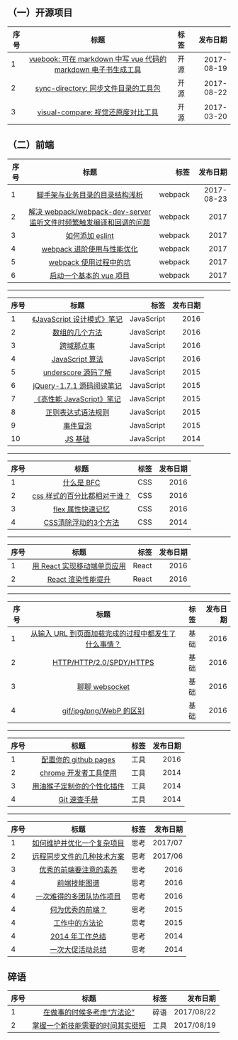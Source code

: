 
## （一）开源项目

|序号 |     标题           | 标签  | 发布日期  |
| -  |:-------------:| -----:| -----:|
| 1  |   [vuebook: 可在 markdown 中写 vue 代码的 markdown 电子书生成工具](https://github.com/hoperyy/vue-markdown-book)    | 开源 | 2017-08-19 |
| 2  |    [sync-directory: 同步文件目录的工具包](https://github.com/hoperyy/sync-directory)   | 开源      | 2017-08-22  |
| 3  |   [visual-compare: 视觉还原度对比工具](https://github.com/hoperyy/visual-compare)    | 开源      |    2017-03-20 |

## （二）前端

|序号 |     标题           | 标签  | 发布日期  |
| -  |:-------------:| -----:| -----:|
| 1  |   [脚手架与业务目录的目录结构浅析](https://github.com/liuyuanyangscript/deep-webpack/issues/8)    | webpack | 2017-08-23 |
| 2  |    [解决 webpack/webpack-dev-server 监听文件时频繁触发编译和回调的问题](https://github.com/hoperyy/deep-webpack/issues/4)   | webpack     | 2017 |
| 3  |   [如何添加 eslint](https://github.com/hoperyy/deep-webpack/issues/7)   | webpack     |    2017 |
| 4  |   [webpack 进阶使用与性能优化](https://github.com/hoperyy/deep-webpack/issues/2)   | webpack     |    2017 |
| 5  |   [webpack 使用过程中的坑](https://github.com/hoperyy/deep-webpack/issues/3)   | webpack     |    2017 |
| 6  |   [启动一个基本的 vue 项目](https://github.com/hoperyy/deep-webpack/issues/1)   | webpack     |    2017 |

---

|序号 |     标题           | 标签  | 发布日期  |
| -  |:-------------:| -----:| -----:|
| 1  |   [《JavaScript 设计模式》笔记](https://github.com/hoperyy/blog/issues/53)    | JavaScript | 2016 |
| 2  |   [数组的几个方法](https://github.com/liuyuanyangscript/blog/issues/23)    | JavaScript | 2016 |
| 3  |   [跨域那点事](https://github.com/liuyuanyangscript/blog/issues/25)    | JavaScript | 2016 |
| 4  |   [JavaScript 算法](https://github.com/liuyuanyangscript/blog/issues/27)    | JavaScript | 2016 |
| 5  |   [underscore 源码了解](https://github.com/liuyuanyangscript/blog/issues/5)    | JavaScript | 2015 |
| 6  |  [jQuery-1.7.1 源码阅读笔记](https://github.com/liuyuanyangscript/blog/issues/9)    | JavaScript | 2015 |
| 7  |   [《高性能 JavaScript》笔记](https://github.com/liuyuanyangscript/blog/issues/54)   | JavaScript | 2015 |
| 8  |   [正则表达式语法规则](https://github.com/liuyuanyangscript/blog/issues/7)   | JavaScript | 2015 |
| 9  |   [事件冒泡](https://github.com/liuyuanyangscript/blog/issues/40)    | JavaScript | 2015 |
| 10 |   [JS 基础](https://github.com/liuyuanyangscript/blog/issues/28)   | JavaScript | 2014 |

---

|序号 |     标题           | 标签  | 发布日期  |
| -  |:-------------:| -----:| -----:|
| 1  |   [什么是 BFC](https://github.com/liuyuanyangscript/blog/issues/16)   | CSS | 2016 |
| 2  |   [css 样式的百分比都相对于谁？](https://github.com/liuyuanyangscript/blog/issues/18)   | CSS | 2016 |
| 3  |   [flex 属性快速记忆](https://github.com/liuyuanyangscript/blog/issues/41)   | CSS | 2016 |
| 4  |   [CSS清除浮动的3个方法](https://github.com/liuyuanyangscript/blog/issues/17)  | CSS | 2014 |

---

|序号 |     标题           | 标签  | 发布日期  |
| -  |:-------------:| -----:| -----:|
| 1  |   [用 React 实现移动端单页应用](https://github.com/liuyuanyangscript/blog/issues/43)   | React | 2016 |
| 2  |   [React 渲染性能提升](https://github.com/liuyuanyangscript/blog/issues/21)   | React | 2016 |

---

|序号 |     标题           | 标签  | 发布日期  |
| -  |:-------------:| -----:| -----:|
| 1  |   [从输入 URL 到页面加载完成的过程中都发生了什么事情？](https://github.com/liuyuanyangscript/blog/issues/19)   | 基础 | 2016 |
| 2  |   [HTTP/HTTP/2.0/SPDY/HTTPS](https://github.com/liuyuanyangscript/blog/issues/20)   | 基础 | 2016 |
| 3  |   [聊聊 websocket](https://github.com/liuyuanyangscript/blog/issues/24)   | 基础 | 2016 |
| 4  |   [gif/jpg/png/WebP 的区别](https://github.com/liuyuanyangscript/blog/issues/42)   | 基础 | 2016 |

---

|序号 |     标题           | 标签  | 发布日期  |
| -  |:-------------:| -----:| -----:|
| 1  |   [配置你的 github pages](https://github.com/liuyuanyangscript/blog/issues/10)   | 工具 | 2016 |
| 2  |   [chrome 开发者工具使用](https://github.com/liuyuanyangscript/blog/issues/11)  | 工具 | 2014 |
| 3  |   [用油猴子定制你的个性化插件](https://github.com/liuyuanyangscript/blog/issues/8)  | 工具 | 2014 |
| 4  |   [Git 速查手册](https://github.com/liuyuanyangscript/blog/issues/51) | 工具 | 2014 |

---

|序号 |     标题           | 标签  | 发布日期  |
| -  |:-------------:| -----:| -----:|
| 1  |   [如何维护并优化一个复杂项目](https://github.com/hoperyy/blog/issues/55)   | 思考 | 2017/07 |
| 2  |   [远程同步文件的几种技术方案](https://github.com/liuyuanyangscript/blog/issues/4) | 思考 | 2017/06 |
| 3  |   [优秀的前端要注意的素养](https://github.com/liuyuanyangscript/blog/issues/48)  | 思考 | 2016 |
| 4  |   [前端技能图谱](https://github.com/liuyuanyangscript/blog/issues/50)| 思考 | 2016 |
| 4  |   [一次难得的多团队协作项目](https://github.com/liuyuanyangscript/blog/issues/47)| 思考 | 2016 |
| 4  |   [何为优秀的前端？](https://github.com/liuyuanyangscript/blog/issues/49)| 思考 | 2015 |
| 4  |   [工作中的方法论](https://github.com/liuyuanyangscript/blog/issues/45)| 思考 | 2015 |
| 4  |   [2014 年工作总结](https://github.com/liuyuanyangscript/blog/issues/44)| 思考 | 2014 |
| 4  |   [一次大促活动总结](https://github.com/liuyuanyangscript/blog/issues/46)| 思考 | 2014 |


## 碎语

|序号 |     标题           | 标签  | 发布日期  |
| -  |:-------------:| -----:| -----:|
| 1  |   [在做事的时候多考虑“方法论”](https://github.com/hoperyy/blog/issues/57)  | 碎语 | 2017/08/22 |
| 2  |   [掌握一个新技能需要的时间其实挺短](https://github.com/hoperyy/blog/issues/56)  | 工具 | 2017/08/19 |
